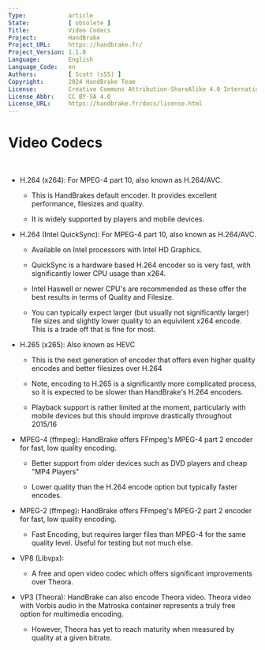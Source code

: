 ```yaml
---
Type:            article
State:           [ obsolete ]
Title:           Video Codecs
Project:         HandBrake
Project_URL:     https://handbrake.fr/
Project_Version: 1.1.0
Language:        English
Language_Code:   en
Authors:         [ Scott (s55) ]
Copyright:       2024 HandBrake Team
License:         Creative Commons Attribution-ShareAlike 4.0 International
License_Abbr:    CC BY-SA 4.0
License_URL:     https://handbrake.fr/docs/license.html
---
```


Video Codecs
============

 

-   H.264 (x264): For MPEG-4 part 10, also known as H.264/AVC.

    -   This is HandBrakes default encoder. It provides excellent performance,
        filesizes and quality.

    -   It is widely supported by players and mobile devices.

-   H.264 (Intel QuickSync): For MPEG-4 part 10, also known as H.264/AVC.

    -   Available on Intel processors with Intel HD Graphics.

    -   QuickSync is a hardware based H.264 encoder so is very fast, with
        significantly lower CPU usage than x264.

    -   Intel Haswell or newer CPU's are recommended as these offer the best
        results in terms of Quality and Filesize.

    -   You can typically expect larger (but usually not significantly larger)
        file sizes and slightly lower quality to an equivilent x264 encode. This
        is a trade off that is fine for most.

-   H.265 (x265): Also known as HEVC

    -   This is the next generation of encoder that offers even higher quality
        encodes and better filesizes over H.264

    -   Note, encoding to H.265 is a significantly more complicated process, so
        it is expected to be slower than HandBrake's H.264 encoders.

    -   Playback support is rather limited at the moment, particularly with
        mobile devices but this should improve drastically throughout 2015/16

-   MPEG-4 (ffmpeg): HandBrake offers FFmpeg's MPEG-4 part 2 encoder for fast,
    low quality encoding.

    -   Better support from older devices such as DVD players and cheap "MP4
        Players"

    -   Lower quality than the H.264 encode option but typically faster encodes.

-   MPEG-2 (ffmpeg): HandBrake offers FFmpeg's MPEG-2 part 2 encoder for fast,
    low quality encoding.

    -   Fast Encoding, but requires larger files than MPEG-4 for the same
        quality level. Useful for testing but not much else.

-   VP8 (Libvpx):

    -   A free and open video codec which offers significant improvements over
        Theora.

-   VP3 (Theora): HandBrake can also encode Theora video. Theora video with
    Vorbis audio in the Matroska container represents a truly free option for
    multimedia encoding.

    -   However, Theora has yet to reach maturity when measured by quality at a
        given bitrate.
